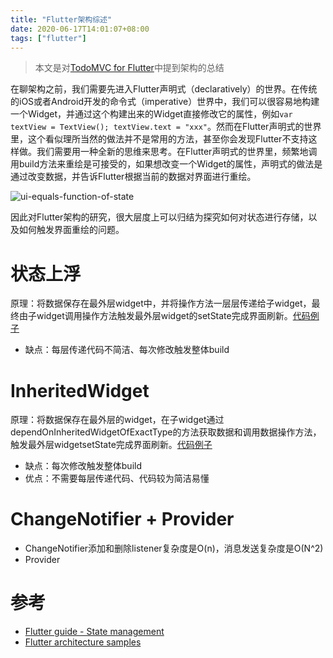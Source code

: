 ```yaml
---
title: "Flutter架构综述"
date: 2020-06-17T14:01:07+08:00
tags: ["flutter"]
---
```

>本文是对[TodoMVC for Flutter](https://github.com/brianegan/flutter_architecture_samples)中提到架构的总结

在聊架构之前，我们需要先进入Flutter声明式（declaratively）的世界。在传统的iOS或者Android开发的命令式（imperative）世界中，我们可以很容易地构建一个Widget，并通过这个构建出来的Widget直接修改它的属性，例如`var textView = TextView(); textView.text = "xxx"`。然而在Flutter声明式的世界里，这个看似理所当然的做法并不是常用的方法，甚至你会发现Flutter不支持这样做。我们需要用一种全新的思维来思考。在Flutter声明式的世界里，频繁地调用build方法来重绘是可接受的，如果想改变一个Widget的属性，声明式的做法是通过改变数据，并告诉Flutter根据当前的数据对界面进行重绘。

![ui-equals-function-of-state](https://shenguojun.github.io/image/ui-equals-function-of-state.png)

因此对Flutter架构的研究，很大层度上可以归结为探究如何对状态进行存储，以及如何触发界面重绘的问题。

# 状态上浮
原理：将数据保存在最外层widget中，并将操作方法一层层传递给子widget，最终由子widget调用操作方法触发最外层widget的setState完成界面刷新。[代码例子](https://github.com/brianegan/flutter_architecture_samples/tree/master/vanilla)
* 缺点：每层传递代码不简洁、每次修改触发整体build

# InheritedWidget
原理：将数据保存在最外层的widget，在子widget通过dependOnInheritedWidgetOfExactType的方法获取数据和调用数据操作方法，触发最外层widgetsetState完成界面刷新。[代码例子](https://github.com/brianegan/flutter_architecture_samples/tree/master/inherited_widget)
* 缺点：每次修改触发整体build
* 优点：不需要每层传递代码、代码较为简洁易懂

# ChangeNotifier + Provider
* ChangeNotifier添加和删除listener复杂度是O(n)，消息发送复杂度是O(N^2)
* Provider

# 参考
* [Flutter guide - State management](https://flutter.dev/docs/development/data-and-backend/state-mgmt/intro)
* [Flutter architecture samples](https://github.com/brianegan/flutter_architecture_samples)